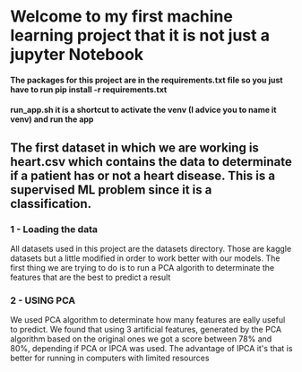 # Welcome to my first machine learning project that it is not just a jupyter Notebook

#### The packages for this project are in the requirements.txt file so you just have to run pip install -r requirements.txt
#### run_app.sh it is a shortcut to activate the venv (I advice you to name it venv) and run the app

## The first dataset in which we are working is heart.csv which contains the data to determinate if a patient has or not a heart disease. This is a supervised ML problem since it is a classification. 

### 1 - Loading the data

All datasets used in this project are the datasets directory. Those are kaggle datasets but a little modified in order to work better with our models. The first thing we are trying to do is to run a PCA algorith to determinate the features that are the best to predict a result


### 2 - USING PCA

We used PCA algorithm to determinate how many features are eally useful to predict. We found that using 3 artificial features, generated by the PCA algorithm based on the original ones we got a score between 78% and 80%, depending if PCA or IPCA was used.
The advantage of IPCA it's that is better for running in computers with limited resources